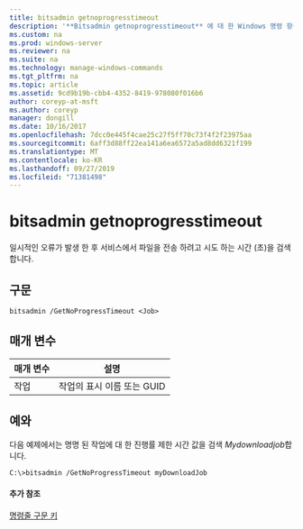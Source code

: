 ```yaml
---
title: bitsadmin getnoprogresstimeout
description: '**Bitsadmin getnoprogresstimeout** 에 대 한 Windows 명령 항목-일시적 오류가 발생 한 후 서비스가 파일을 전송 하려고 시도 하는 시간 (초)을 검색 합니다.'
ms.custom: na
ms.prod: windows-server
ms.reviewer: na
ms.suite: na
ms.technology: manage-windows-commands
ms.tgt_pltfrm: na
ms.topic: article
ms.assetid: 9cd9b19b-cbb4-4352-8419-978080f016b6
author: coreyp-at-msft
ms.author: coreyp
manager: dongill
ms.date: 10/16/2017
ms.openlocfilehash: 7dcc0e445f4cae25c27f5ff70c73f4f2f23975aa
ms.sourcegitcommit: 6aff3d88ff22ea141a6ea6572a5ad8dd6321f199
ms.translationtype: MT
ms.contentlocale: ko-KR
ms.lasthandoff: 09/27/2019
ms.locfileid: "71381498"
---
```

# <a name="bitsadmin-getnoprogresstimeout"></a>bitsadmin getnoprogresstimeout



일시적인 오류가 발생 한 후 서비스에서 파일을 전송 하려고 시도 하는 시간 (초)을 검색 합니다.

## <a name="syntax"></a>구문

```
bitsadmin /GetNoProgressTimeout <Job>
```

## <a name="parameters"></a>매개 변수

|매개 변수|설명|
|---------|-----------|
|작업|작업의 표시 이름 또는 GUID|

## <a name="BKMK_examples"></a>예와

다음 예제에서는 명명 된 작업에 대 한 진행률 제한 시간 값을 검색 *Mydownloadjob*합니다.
```
C:\>bitsadmin /GetNoProgressTimeout myDownloadJob
```

#### <a name="additional-references"></a>추가 참조

[명령줄 구문 키](command-line-syntax-key.md)